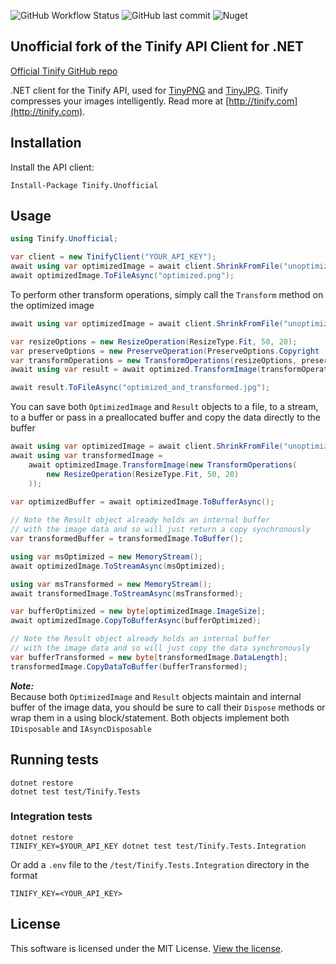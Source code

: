 ![GitHub Workflow Status](https://img.shields.io/github/workflow/status/jshergal/tinify-net-unofficial/CI_CD)
![GitHub last commit](https://img.shields.io/github/last-commit/jshergal/tinify-net-unofficial)
![Nuget](https://img.shields.io/nuget/v/tinify.unofficial)

## Unofficial fork of the Tinify API Client for .NET

[Official Tinify GitHub repo](https://github.com/tinify/tinify-net)

.NET client for the Tinify API, used for [TinyPNG](https://tinypng.com) and [TinyJPG](https://tinyjpg.com). Tinify compresses your images intelligently. Read more at [http://tinify.com](http://tinify.com).

## Installation

Install the API client:

```
Install-Package Tinify.Unofficial
```

## Usage

```csharp
using Tinify.Unofficial;

var client = new TinifyClient("YOUR_API_KEY");
await using var optimizedImage = await client.ShrinkFromFile("unoptimized.png");
await optimizedImage.ToFileAsync("optimized.png");
```

To perform other transform operations, simply call the `Transform` method
on the optimized image

```csharp
await using var optimizedImage = await client.ShrinkFromFile("unoptimized.jpg");

var resizeOptions = new ResizeOperation(ResizeType.Fit, 50, 20);
var preserveOptions = new PreserveOperation(PreserveOptions.Copyright | PreserveOptions.Creation);
var transformOperations = new TransformOperations(resizeOptions, preserveOptions);
await using var result = await optimized.TransformImage(transformOperations);

await result.ToFileAsync("optimized_and_transformed.jpg");
```

You can save both `OptimizedImage` and `Result` objects to a file, to a stream, to a buffer or pass in a preallocated buffer and copy the data directly to the buffer
```csharp
await using var optimizedImage = await client.ShrinkFromFile("unoptimized.jpg");
await using var transformedImage =
    await optimizedImage.TransformImage(new TransformOperations(
        new ResizeOperation(ResizeType.Fit, 50, 20)
    ));
                                    
var optimizedBuffer = await optimizedImage.ToBufferAsync();

// Note the Result object already holds an internal buffer
// with the image data and so will just return a copy synchronously
var transformedBuffer = transformedImage.ToBuffer();

using var msOptimized = new MemoryStream();
await optimizedImage.ToStreamAsync(msOptimized);

using var msTransformed = new MemoryStream();
await transformedImage.ToStreamAsync(msTransformed);

var bufferOptimized = new byte[optimizedImage.ImageSize];
await optimizedImage.CopyToBufferAsync(bufferOptimized);

// Note the Result object already holds an internal buffer
// with the image data and so will just copy the data synchronously
var bufferTransformed = new byte[transformedImage.DataLength];
transformedImage.CopyDataToBuffer(bufferTransformed);
```

__*Note:*__  
Because both `OptimizedImage` and `Result` objects maintain and internal buffer of the image data, you should be sure to call their `Dispose` methods or wrap them in a using block/statement.
Both objects implement both `IDisposable` and `IAsyncDisposable`

## Running tests

```
dotnet restore
dotnet test test/Tinify.Tests
```

### Integration tests

```
dotnet restore
TINIFY_KEY=$YOUR_API_KEY dotnet test test/Tinify.Tests.Integration
```
Or add a `.env` file to the `/test/Tinify.Tests.Integration` directory in the format
```
TINIFY_KEY=<YOUR_API_KEY>
```

## License

This software is licensed under the MIT License. [View the license](LICENSE).
